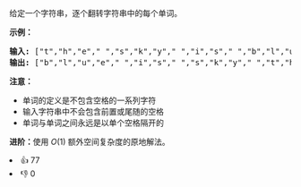 <p>给定一个字符串，逐个翻转字符串中的每个单词。</p>

<p><strong>示例：</strong></p>

<pre><strong>输入: </strong>[&quot;t&quot;,&quot;h&quot;,&quot;e&quot;,&quot; &quot;,&quot;s&quot;,&quot;k&quot;,&quot;y&quot;,&quot; &quot;,&quot;i&quot;,&quot;s&quot;,&quot; &quot;,&quot;b&quot;,&quot;l&quot;,&quot;u&quot;,&quot;e&quot;]
<strong>输出: </strong>[&quot;b&quot;,&quot;l&quot;,&quot;u&quot;,&quot;e&quot;,&quot; &quot;,&quot;i&quot;,&quot;s&quot;,&quot; &quot;,&quot;s&quot;,&quot;k&quot;,&quot;y&quot;,&quot; &quot;,&quot;t&quot;,&quot;h&quot;,&quot;e&quot;]</pre>

<p><strong>注意：</strong></p>

<ul>
	<li>单词的定义是不包含空格的一系列字符</li>
	<li>输入字符串中不会包含前置或尾随的空格</li>
	<li>单词与单词之间永远是以单个空格隔开的</li>
</ul>

<p><strong>进阶：</strong>使用&nbsp;<em>O</em>(1) 额外空间复杂度的原地解法。</p>
<div><li>👍 77</li><li>👎 0</li></div>